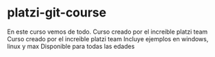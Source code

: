 # platzi-git-course

En este curso vemos de todo. 
Curso creado por el increible platzi team
Curso creado por el increible platzi team
Incluye ejemplos en windows, linux y max
Disponible para todas las edades
